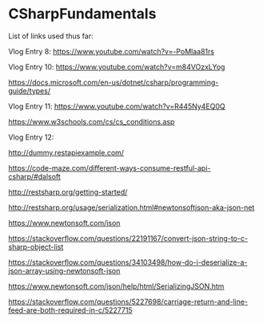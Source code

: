 # CSharpFundamentals

List of links used thus far:
  
  Vlog Entry 8:  https://www.youtube.com/watch?v=-PoMlaa81rs
  
  

  Vlog Entry 10:  https://www.youtube.com/watch?v=m84VOzxLYog
  
  https://docs.microsoft.com/en-us/dotnet/csharp/programming-guide/types/
  

  Vlog Entry 11:  https://www.youtube.com/watch?v=R445Ny4EQ0Q
    
  https://www.w3schools.com/cs/cs_conditions.asp
    

  Vlog Entry 12:
  
  http://dummy.restapiexample.com/
  
  https://code-maze.com/different-ways-consume-restful-api-csharp/#dalsoft
  
  http://restsharp.org/getting-started/
  
  http://restsharp.org/usage/serialization.html#newtonsoftjson-aka-json-net
  
  https://www.newtonsoft.com/json  
  
  https://stackoverflow.com/questions/22191167/convert-json-string-to-c-sharp-object-list
  
  https://stackoverflow.com/questions/34103498/how-do-i-deserialize-a-json-array-using-newtonsoft-json
  
  https://www.newtonsoft.com/json/help/html/SerializingJSON.htm
  
  https://stackoverflow.com/questions/5227698/carriage-return-and-line-feed-are-both-required-in-c/5227715
  
